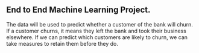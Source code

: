 ## End to End Machine Learning Project.

The data will be used to predict whether a customer of the bank will churn. If a customer churns, it means they left the bank and took their business elsewhere. If we can predict which customers are likely to churn, we can take measures to retain them before they do.
